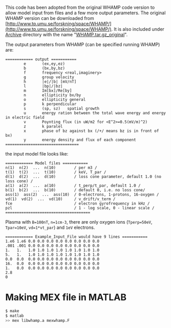 This code has been adopted from the original WHAMP code version
to allow model input from files and a few more output parameters.
The original WHAMP version  can be downloaded from
[http://www.tp.umu.se/forskning/space/WHAMP/](http://www.tp.umu.se/forskning/space/WHAMP/).
It is also included under [Archive](../Archive) directory with
the name "[WHAMP.tar.gz_original](../Archive/WHAMP.tar.gz_original)".

The output parameters from WHAMP (can be specified
running WHAMP) are:
```
============ output ===========
        e       (ex,ey,ez)
        b       (bx,by,bz)
        f       frequency <real,imaginery>
        g       group velocity
        h       |e|/|b| [mV/nT]
        l       |bp|/|bz|
        m       Im[bx]/Re[by]
        n       ellipticity bx/by
        o       ellipticity general
        p       k perpendicular
        s       (sp, sz)   spatial growth
        u       energy ration between the total wave energy and energy in electric field
        v       Poynting flux (in uW/m2 for <E^2>=0.5(mV/m)^2)
        z       k paralel
        x       phase of bz against bx (/+/ means bz is in front of bx)
        y       energy density and flux of each component
================================
```
the input model file looks like:
```
============ Model files ===========
n(1)  n(2)  ...  n(10)        / per m3 /
t(1)  t(2)  ...  t(10)        / keV, T_par /
d(1)  d(2)  ...  d(10)        / loss cone parameter, default 1.0 (no loss cone) /
a(1)  a(2)  ...  a(10)        / t_perp/t_par, default 1.0 /
b(1)  b(2)  ...  b(10)        / default 0, i.e. no loss cone/
ass(1)  ass(2)  ...  ass(10)  / 0-electrons, 1-protons, 16-oxygen /
vd(1)  vd(2)  ...  vd(10)     / v_drift/v_term /
fce                           / electron gyrofrequency in kHz /
pzl                           / 1 - log scale, 0 - linear scale /
=====================================
```
Plasma with `B=100nT`, `n=1cm-3`, there are only
oxygen ions (`Tperp=50eV`, `Tpar=10eV`, `vd=1*vt_par`)
and `1eV` electrons.
```
============ Example_Input_File would have 9 lines ===========
1.e6 1.e6 0.0 0.0 0.0 0.0 0.0 0.0 0.0 0.0
.001 .001 0.0 0.0 0.0 0.0 0.0 0.0 0.0 0.0
1.   1.   1.0 1.0 1.0 1.0 1.0 1.0 1.0 1.0
5.   1.   1.0 1.0 1.0 1.0 1.0 1.0 1.0 1.0
0.0  0.0  0.0 0.0 0.0 0.0 0.0 0.0 0.0 0.0
16.  0.0  0.0 0.0 0.0 0.0 0.0 0.0 0.0 0.0
1.   0.0  0.0 0.0 0.0 0.0 0.0 0.0 0.0 0.0
2.8
0
```

Making MEX file in MATLAB
=========================
```bash
$ make
$ matlab
>> mex libwhamp.a mexwhamp.F
```
